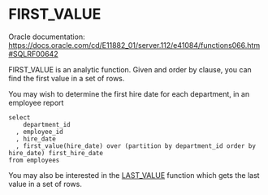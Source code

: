 # FIRST_VALUE

Oracle documentation: https://docs.oracle.com/cd/E11882_01/server.112/e41084/functions066.htm#SQLRF00642

FIRST_VALUE is an analytic function. Given and order by clause, you can find the first value in a set of rows.

You may wish to determine the first hire date for each department, in an employee report

```
select
    department_id
  , employee_id
  , hire_date
  , first_value(hire_date) over (partition by department_id order by hire_date) first_hire_date
from employees
```

You may also be interested in the [LAST_VALUE](LAST_VALUE.md) function which gets the last value in a set of rows.
